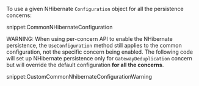 


To use a given NHibernate `Configuration` object for all the persistence concerns:

snippet:CommonNHibernateConfiguration


WARNING: When using per-concern API to enable the NHibernate persistence, the `UseConfiguration` method still applies to the common configuration, not the specific concern being enabled. The following code will set up NHibernate persistence only for `GatewayDeduplication` concern but will override the default configuration **for all the concerns**.

snippet:CustomCommonNhibernateConfigurationWarning
